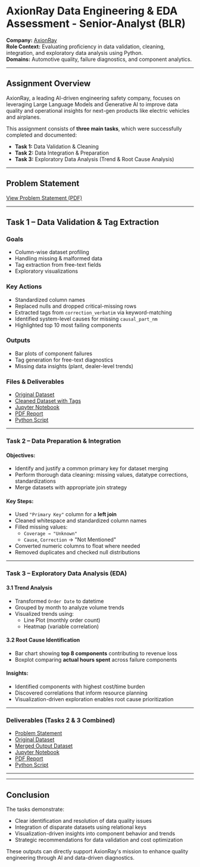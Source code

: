 #  AxionRay Data Engineering & EDA Assessment - Senior-Analyst (BLR)

**Company:** [AxionRay](https://axionray.com)  
**Role Context:** Evaluating proficiency in data validation, cleaning, integration, and exploratory data analysis using Python.  
**Domains:** Automotive quality, failure diagnostics, and component analytics.

---

##  Assignment Overview

AxionRay, a leading AI-driven engineering safety company, focuses on leveraging Large Language Models and Generative AI to improve data quality and operational insights for next-gen products like electric vehicles and airplanes.

This assignment consists of **three main tasks**, which were successfully completed and documented:

- **Task 1:** Data Validation & Cleaning  
- **Task 2:** Data Integration & Preparation  
- **Task 3:** Exploratory Data Analysis (Trend & Root Cause Analysis)

---

##  Problem Statement

 [View Problem Statement (PDF)](https://github.com/priyanshubiswas-tech/Senior-Analyst-Assessment-for-Axion-BLR/blob/main/PO%20Assignment.pdf)

---

##  Task 1 – Data Validation & Tag Extraction

### Goals
- Column-wise dataset profiling
- Handling missing & malformed data
- Tag extraction from free-text fields
- Exploratory visualizations

### Key Actions
- Standardized column names
- Replaced nulls and dropped critical-missing rows
- Extracted tags from `correction_verbatim` via keyword-matching
- Identified system-level causes for missing `causal_part_nm`
- Highlighted top 10 most failing components

###  Outputs
-  Bar plots of component failures
-  Tag generation for free-text diagnostics
-  Missing data insights (plant, dealer-level trends)

###  Files & Deliverables
-  [Original Dataset](https://github.com/priyanshubiswas-tech/Senior-Analyst-Assessment-for-Axion-BLR/blob/main/Data%20for%20Task%201.xlsx)
-  [Cleaned Dataset with Tags](https://github.com/priyanshubiswas-tech/Senior-Analyst-Assessment-for-Axion-BLR/blob/main/Task%201/cleaned_task1_with_tags.xlsx)
-  [Jupyter Notebook](https://github.com/priyanshubiswas-tech/Senior-Analyst-Assessment-for-Axion-BLR/blob/main/Task%201/task1_analysis.ipynb)
-  [PDF Report](https://github.com/priyanshubiswas-tech/Senior-Analyst-Assessment-for-Axion-BLR/blob/main/Task%201/task1_analysis.pdf)
-  [Python Script](https://github.com/priyanshubiswas-tech/Senior-Analyst-Assessment-for-Axion-BLR/blob/main/Task%201/task1_analysis.py)

---

### Task 2 – Data Preparation & Integration

#### Objectives:
- Identify and justify a common primary key for dataset merging
- Perform thorough data cleaning: missing values, datatype corrections, standardizations
- Merge datasets with appropriate join strategy

#### Key Steps:
- Used `"Primary Key"` column for a **left join**
- Cleaned whitespace and standardized column names
- Filled missing values:
  - `Coverage → "Unknown"`
  - `Cause`, `Correction` → "Not Mentioned"
- Converted numeric columns to float where needed
- Removed duplicates and checked null distributions

---

### Task 3 – Exploratory Data Analysis (EDA)

#### 3.1 Trend Analysis
- Transformed `Order Date` to datetime
- Grouped by month to analyze volume trends
- Visualized trends using:
  -  Line Plot (monthly order count)
  -  Heatmap (variable correlation)

#### 3.2 Root Cause Identification
- Bar chart showing **top 8 components** contributing to revenue loss
- Boxplot comparing **actual hours spent** across failure components

#### Insights:
- Identified components with highest cost/time burden
- Discovered correlations that inform resource planning
- Visualization-driven exploration enables root cause prioritization

---

###  Deliverables (Tasks 2 & 3 Combined)

-  [Problem Statement](https://github.com/priyanshubiswas-tech/Senior-Analyst-Assessment-for-Axion-BLR/blob/main/PO%20Assignment.pdf)
-  [Original Dataset](https://github.com/priyanshubiswas-tech/Senior-Analyst-Assessment-for-Axion-BLR/blob/main/Data%20for%20Task%202.xlsx)
-  [Merged Output Dataset](https://github.com/priyanshubiswas-tech/Senior-Analyst-Assessment-for-Axion-BLR/blob/main/Task%202/merged_task2_output.xlsx)
-  [Jupyter Notebook](https://github.com/priyanshubiswas-tech/Senior-Analyst-Assessment-for-Axion-BLR/blob/main/Task%202/task%202%20%26%203_analysis.ipynb)
-  [PDF Report](https://github.com/priyanshubiswas-tech/Senior-Analyst-Assessment-for-Axion-BLR/blob/main/Task%202/task%202%20%26%203_analysis.pdf)
-  [Python Script](http://github.com/priyanshubiswas-tech/Senior-Analyst-Assessment-for-Axion-BLR/blob/main/Task%202/task%202%20%26%203_analysis.py)

---


---

##  Conclusion

The tasks demonstrate:

- Clear identification and resolution of data quality issues
- Integration of disparate datasets using relational keys
- Visualization-driven insights into component behavior and trends
- Strategic recommendations for data validation and cost optimization

These outputs can directly support AxionRay's mission to enhance quality engineering through AI and data-driven diagnostics.



